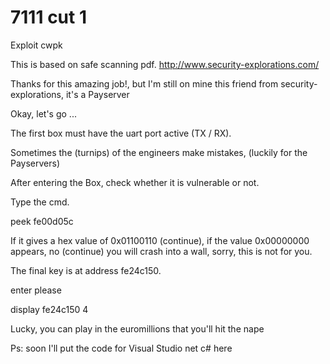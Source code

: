 # 7111 cut 1

Exploit cwpk

This is based on safe scanning pdf. http://www.security-explorations.com/

Thanks for this amazing job!, but I'm still on mine this friend from security-explorations, it's a Payserver

Okay, let's go ...

The first box must have the uart port active (TX / RX).

Sometimes the (turnips) of the engineers make mistakes, (luckily for the Payservers)

After entering the Box, check whether it is vulnerable or not.

Type the cmd.

peek fe00d05c

If it gives a hex value of 0x01100110 (continue), if the value 0x00000000 appears, no (continue) you will crash into a wall, sorry, this is not for you.

The final key is at address fe24c150.

enter please

display fe24c150 4

Lucky, you can play in the euromillions that you'll hit the nape

Ps: soon I'll put the code for Visual Studio net c# here 
